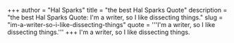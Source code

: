 +++
author = "Hal Sparks"
title = "the best Hal Sparks Quote"
description = "the best Hal Sparks Quote: I'm a writer, so I like dissecting things."
slug = "im-a-writer-so-i-like-dissecting-things"
quote = '''I'm a writer, so I like dissecting things.'''
+++
I'm a writer, so I like dissecting things.
